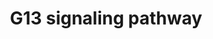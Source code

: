 ---
annotations:
- id: PW:0000230
  parent: signaling pathway
  type: Pathway Ontology
  value: G protein mediated signaling pathway via Galpha12/Galpha13 family
- id: PW:0000125
  parent: signaling pathway
  type: Pathway Ontology
  value: G protein mediated signaling pathway
authors:
- A.Chow
- MaintBot
- M.Ramirez
- Thomas
- Christine Chichester
- Mkutmon
- Eweitz
citedin:
- link: PMC7645421
description: 'The G13 subunit is an alpha unit of heterotrimeric G proteins that regulates
  cell processes through the use of guanine nucleotide exchange factors. G13 regulates
  actin cytoskeletal remodeling in cells and is essential for receptor tyrosine kinase-induced
  migration of fibroblast and endothelial cells.  Source: [[wikipedia:G12/G13_alpha_subunits|Wikipedia]]'
last-edited: 2021-05-16
organisms:
- Rattus norvegicus
redirect_from:
- /index.php/Pathway:WP520
- /instance/WP520
revision: null
schema-jsonld:
- '@context': https://schema.org/
  '@id': https://wikipathways.github.io/pathways/WP520.html
  '@type': Dataset
  creator:
    '@type': Organization
    name: WikiPathways
  description: 'The G13 subunit is an alpha unit of heterotrimeric G proteins that
    regulates cell processes through the use of guanine nucleotide exchange factors.
    G13 regulates actin cytoskeletal remodeling in cells and is essential for receptor
    tyrosine kinase-induced migration of fibroblast and endothelial cells.  Source:
    [[wikipedia:G12/G13_alpha_subunits|Wikipedia]]'
  keywords:
  - AABR07013776.1
  - AABR07037536.1
  - ARHGDIG
  - Arhgdib
  - Arhgef1
  - CFL1
  - Cdc42
  - Cfl2
  - Cit
  - Cyfip1
  - Diaph1
  - Gna13
  - Iqgap1
  - Iqgap2
  - LOC100910021
  - Limk1
  - Map3k4
  - Mapk10
  - Mk1
  - Mybph
  - Myl1
  - Pak3
  - Pik3cd
  - Pik3r2
  - Pip4k2a
  - Pkn1
  - Ppp1cb
  - Rac1
  - Rhoa
  - Rhpn2
  - Rock1
  - Rock2
  - Rps6kb1
  - Rtkn
  - Sh3rf1
  - Tnk2
  - Was
  - Wasl
  license: CC0
  name: G13 signaling pathway
seo: CreativeWork
title: G13 signaling pathway
wpid: WP520
---
